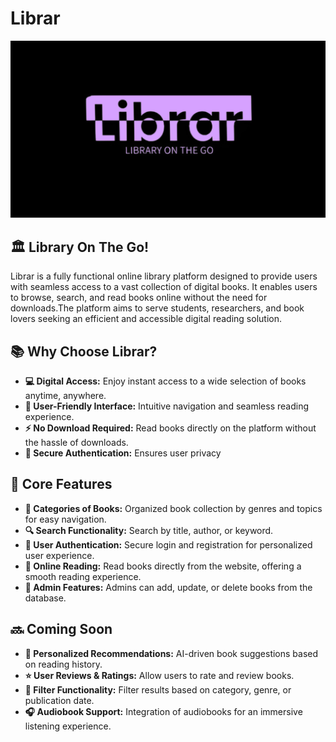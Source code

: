 # Librar

![Librar Logo](https://github.com/ramygamal231/Librar/blob/main/Librar%20Logo.png)

## 🏛️ Library On The Go!

Librar is a fully functional online library platform designed to provide users with seamless access to a vast collection of digital books. It enables users to browse, search, and read books online without the need for downloads.The platform aims to serve students, researchers, and book lovers seeking an efficient and accessible digital reading solution.


## 📚 **Why Choose Librar?**
- **💻 Digital Access:** Enjoy instant access to a wide selection of books anytime, anywhere.
- **🎨 User-Friendly Interface:** Intuitive navigation and seamless reading experience.
- **⚡ No Download Required:** Read books directly on the platform without the hassle of downloads.
- **🔐 Secure Authentication:** Ensures user privacy


## 🌟 **Core Features**
- **📂 Categories of Books:** Organized book collection by genres and topics for easy navigation.
- **🔍 Search Functionality:** Search by title, author, or keyword.
- **🔑 User Authentication:** Secure login and registration for personalized user experience.
- **📖 Online Reading:** Read books directly from the website, offering a smooth reading experience.
- **👤 Admin Features:** Admins can add, update, or delete books from the database.


## 🔜 **Coming Soon**
- **🤖 Personalized Recommendations:** AI-driven book suggestions based on reading history.
- **⭐ User Reviews & Ratings:** Allow users to rate and review books.
- **🔎 Filter Functionality:** Filter results based on category, genre, or publication date.
- **🎧 Audiobook Support:** Integration of audiobooks for an immersive listening experience.

